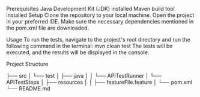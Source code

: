 Prerequisites 
Java Development Kit (JDK) 
installed Maven build tool 
installed Setup Clone the repository to your local machine. 
Open the project in your preferred IDE.
Make sure the necessary dependencies mentioned in the pom.xml file are downloaded.

Usage 
To run the tests, navigate to the project's root directory and run the following command in the terminal:
mvn clean test The tests will be executed, and the results will be displayed in the console.

Project Structure

├── src 
│ └── test
│   ├── java │ 
│     └── APITestRunner 
│     └── APITestSteps
│ ├── resources 
│ │ ├── featureFile.feature 
│ └── pom.xml
└── README.md
